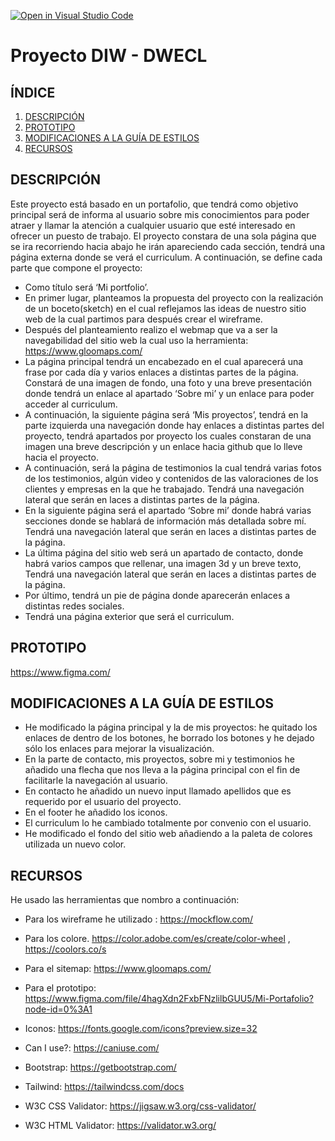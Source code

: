[![Open in Visual Studio Code](https://classroom.github.com/assets/open-in-vscode-f059dc9a6f8d3a56e377f745f24479a46679e63a5d9fe6f495e02850cd0d8118.svg)](https://classroom.github.com/online_ide?assignment_repo_id=6418044&assignment_repo_type=AssignmentRepo)
# Proyecto DIW - DWECL

## ÍNDICE
1. [DESCRIPCIÓN](#id1)
2. [PROTOTIPO](#id2)
3. [MODIFICACIONES A LA GUÍA DE ESTILOS](#id3)
4. [RECURSOS](#id4)

## DESCRIPCIÓN<a name="id1"></a>
Este proyecto está basado en un portafolio, que tendrá como objetivo principal será de informa al usuario sobre mis conocimientos para poder atraer y llamar la atención a cualquier usuario que esté interesado en ofrecer un puesto de trabajo.
El proyecto constara de una sola página que se ira recorriendo hacia abajo he irán apareciendo cada sección, tendrá una página externa donde se verá el curriculum.
A continuación, se define cada parte que compone el proyecto:
-	Como título será ‘Mi portfolio’.
-	En primer lugar, planteamos la propuesta del proyecto con la realización de un boceto(sketch) en el cual reflejamos las ideas de nuestro sitio web de la cual partimos para después crear el wireframe.
-	Después del planteamiento realizo el webmap que va a ser la navegabilidad del sitio web la cual uso la herramienta: https://www.gloomaps.com/
-	La página principal tendrá un encabezado en el cual aparecerá una frase por cada día y varios enlaces a distintas partes de la página.
Constará de una imagen de fondo, una foto y una breve presentación donde tendrá un enlace al apartado ‘Sobre mi’ y un enlace para poder acceder al curriculum.
-	A continuación, la siguiente página será ‘Mis proyectos’, tendrá en la parte izquierda una navegación donde hay enlaces a distintas partes del proyecto, tendrá apartados por proyecto los cuales constaran de una imagen una breve descripción y un enlace hacia github que lo lleve hacia el proyecto.
-	A continuación, será la página de testimonios la cual tendrá varias fotos de los testimonios, algún video y contenidos de las valoraciones de los clientes y empresas en la que he trabajado.
Tendrá una navegación lateral que serán en laces a distintas partes de la página.
-	En la siguiente página será el apartado ‘Sobre mi’ donde habrá varias secciones donde se hablará de información más detallada sobre mí.
Tendrá una navegación lateral que serán en laces a distintas partes de la página.
-	La última página del sitio web será un apartado de contacto, donde habrá varios campos que rellenar, una imagen 3d y un breve texto, Tendrá una navegación lateral que serán en laces a distintas partes de la página.
-	Por último, tendrá un pie de página donde aparecerán enlaces a distintas redes sociales.
-	Tendrá una página exterior que será el curriculum.




## PROTOTIPO<a name="id2"></a>
 https://www.figma.com/

## MODIFICACIONES A LA GUÍA DE ESTILOS<a name="id3"></a>
- He modificado la página principal y la de mis proyectos: he quitado los enlaces de dentro de los botones, he borrado los botones y he dejado sólo los enlaces para mejorar la visualización.
- En la parte de contacto, mis proyectos, sobre mi y testimonios he añadido una flecha que nos lleva a la página principal con el fin de facilitarle la navegación al usuario.
- En contacto he añadido un nuevo input llamado apellidos que es requerido por el usuario del proyecto.
- En el footer he añadido los iconos.
- El curriculum lo he cambiado totalmente por convenio con el usuario.
- He modificado el fondo del sitio web añadiendo a la paleta de colores utilizada un nuevo color.

## RECURSOS<a name="id4"></a>
He usado las herramientas que nombro a continuación:

- Para los wireframe he utilizado : https://mockflow.com/
- Para los colore. https://color.adobe.com/es/create/color-wheel ,  https://coolors.co/s
- Para el sitemap: https://www.gloomaps.com/
- Para el prototipo: https://www.figma.com/file/4hagXdn2FxbFNzlilbGUU5/Mi-Portafolio?node-id=0%3A1
- Iconos: https://fonts.google.com/icons?preview.size=32


- Can I use?: https://caniuse.com/
- Bootstrap: https://getbootstrap.com/
- Tailwind: https://tailwindcss.com/docs
- W3C CSS Validator: https://jigsaw.w3.org/css-validator/
- W3C HTML Validator: https://validator.w3.org/
